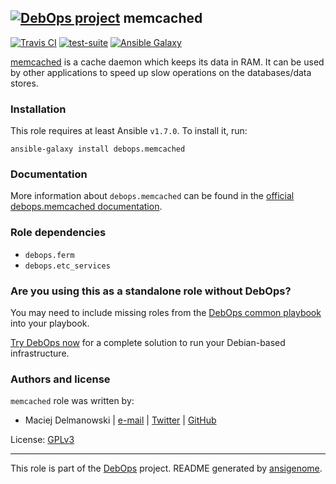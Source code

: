 ## [![DebOps project](http://debops.org/images/debops-small.png)](http://debops.org) memcached

[![Travis CI](http://img.shields.io/travis/debops/ansible-memcached.svg?style=flat)](http://travis-ci.org/debops/ansible-memcached) [![test-suite](http://img.shields.io/badge/test--suite-ansible--memcached-blue.svg?style=flat)](https://github.com/debops/test-suite/tree/master/ansible-memcached/)  [![Ansible Galaxy](http://img.shields.io/badge/galaxy-debops.memcached-660198.svg?style=flat)](https://galaxy.ansible.com/list#/roles/4102)

[memcached](http://memcached.org/) is a cache daemon which keeps its data
in RAM. It can be used by other applications to speed up slow operations on
the databases/data stores.

### Installation

This role requires at least Ansible `v1.7.0`. To install it, run:

    ansible-galaxy install debops.memcached

### Documentation

More information about `debops.memcached` can be found in the
[official debops.memcached documentation](http://docs.debops.org/en/latest/ansible/roles/ansible-memcached/docs/).


### Role dependencies

- `debops.ferm`
- `debops.etc_services`

### Are you using this as a standalone role without DebOps?

You may need to include missing roles from the [DebOps common
playbook](https://github.com/debops/debops-playbooks/blob/master/playbooks/common.yml)
into your playbook.

[Try DebOps now](https://github.com/debops/debops) for a complete solution to run your Debian-based infrastructure.





### Authors and license

`memcached` role was written by:
- Maciej Delmanowski | [e-mail](mailto:drybjed@gmail.com) | [Twitter](https://twitter.com/drybjed) | [GitHub](https://github.com/drybjed)

License: [GPLv3](https://tldrlegal.com/license/gnu-general-public-license-v3-%28gpl-3%29)

***

This role is part of the [DebOps](http://debops.org/) project. README generated by [ansigenome](https://github.com/nickjj/ansigenome/).
